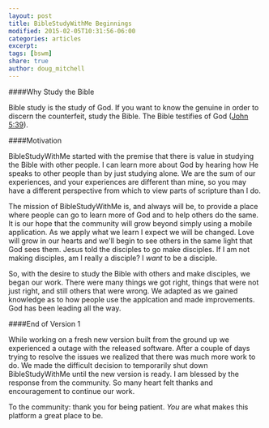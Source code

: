 ```yaml
---
layout: post
title: BibleStudyWithMe Beginnings
modified: 2015-02-05T10:31:56-06:00
categories: articles
excerpt:
tags: [bswm]
share: true
author: doug_mitchell
---
```




####Why Study the Bible

Bible study is the study of God. If you want to know the genuine in order to discern the counterfeit, study the Bible. The Bible testifies of God ([John 5:39](https://www.biblegateway.com/passage/?search=john+5%3A39&version=NKJV)).

####Motivation

BibleStudyWithMe started with the premise that there is value in studying the Bible with other people. I can learn more about God by hearing how He speaks to other people than by just studying alone. We are the sum of our experiences, and your experiences are different than mine, so you may have a different perspective from which to view parts of scripture than I do.

The mission of BibleStudyWithMe is, and always will be, to provide a place where people can go to learn more of God and to help others do the same. It is our hope that the community will grow beyond simply using a mobile application. As we apply what we learn I expect we will be changed. Love will grow in our hearts and we'll begin to see others in the same light that God sees them. Jesus told the disciples to go make disciples. If I am not making disciples, am I really a disciple? I *want* to be a disciple.

So, with the desire to study the Bible with others and make disciples, we began our work. There were many things we got right, things that were not just right, and still others that were wrong. We adapted as we gained knowledge as to how people use the applcation and made improvements. God has been leading all the way.

####End of Version 1

While working on a fresh new version built from the ground up we experienced a outage with the released software. After a couple of days trying to resolve the issues we realized that there was much more work to do. We made the difficult decision to temporarily shut down BibleStudyWithMe until the new version is ready. I am blessed by the response from the community. So many heart felt thanks and encouragement to continue our work. 

To the community: thank you for being patient. *You* are what makes this platform a great place to be.


